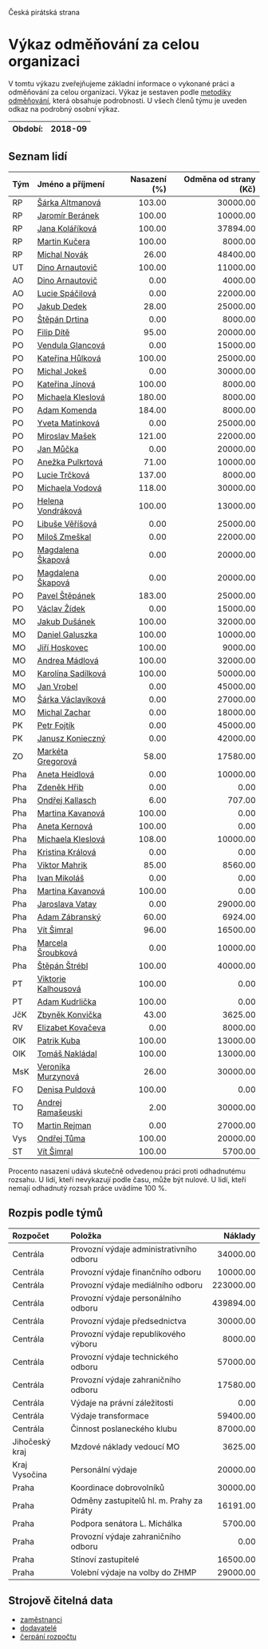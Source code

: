 Česká pirátská strana

Výkaz odměňování za celou organizaci
===========================

V tomtu výkazu zveřejňujeme základní informace o vykonané práci a odměňování
za celou organizaci. Výkaz je sestaven podle [metodiky odměňování][metodika],
která obsahuje podrobnosti. U všech členů týmu je uveden odkaz na podrobný osobní výkaz.

Období:                  | 2018-09
-----------------------  | --------------------


Seznam lidí
--------------

| Tým   | Jméno a příjmení                                                  |   Nasazení (%) |   Odměna od strany (Kč) |
|:------|:------------------------------------------------------------------|---------------:|------------------------:|
| RP    | [Šárka Altmanová](../../tymy/RP/2018/09/sarka-altmanova/)         |         103.00 |                30000.00 |
| RP    | [Jaromír Beránek](../../tymy/RP/2018/09/jaromir-beranek/)         |         100.00 |                10000.00 |
| RP    | [Jana Koláříková](../../tymy/RP/2018/09/jana-kolarikova/)         |         100.00 |                37894.00 |
| RP    | [Martin Kučera](../../tymy/RP/2018/09/martin-kucera/)             |         100.00 |                 8000.00 |
| RP    | [Michal Novák](../../tymy/RP/2018/09/michal-novak/)               |          26.00 |                48400.00 |
| UT    | [Dino Arnautovič](../../tymy/UT/2018/09/dino-arnautovic/)         |         100.00 |                11000.00 |
| AO    | [Dino Arnautovič](../../tymy/AO/2018/09/dino-arnautovic/)         |           0.00 |                 4000.00 |
| AO    | [Lucie Spáčilová](../../tymy/AO/2018/09/lucie-spacilova/)         |           0.00 |                22000.00 |
| PO    | [Jakub Dedek](../../tymy/PO/2018/09/jakub-dedek/)                 |          28.00 |                25000.00 |
| PO    | [Štěpán Drtina](../../tymy/PO/2018/09/stepan-drtina/)             |           0.00 |                 8000.00 |
| PO    | [Filip Dítě](../../tymy/PO/2018/09/filip-dite/)                   |          95.00 |                20000.00 |
| PO    | [Vendula Glancová](../../tymy/PO/2018/09/vendula-glancova/)       |           0.00 |                15000.00 |
| PO    | [Kateřina Hůlková](../../tymy/PO/2018/09/katerina-hulkova/)       |         100.00 |                25000.00 |
| PO    | [Michal Jokeš](../../tymy/PO/2018/09/michal-jokes/)               |           0.00 |                30000.00 |
| PO    | [Kateřina Jínová](../../tymy/PO/2018/09/katerina-jinova/)         |         100.00 |                 8000.00 |
| PO    | [Michaela Kleslová](../../tymy/PO/2018/09/michaela-kleslova/)     |         180.00 |                 8000.00 |
| PO    | [Adam Komenda](../../tymy/PO/2018/09/adam-komenda/)               |         184.00 |                 8000.00 |
| PO    | [Yveta Matinková](../../tymy/PO/2018/09/yveta-matinkova/)         |           0.00 |                25000.00 |
| PO    | [Miroslav Mašek](../../tymy/PO/2018/09/miroslav-masek/)           |         121.00 |                22000.00 |
| PO    | [Jan Můčka](../../tymy/PO/2018/09/jan-mucka/)                     |           0.00 |                20000.00 |
| PO    | [Anežka Pulkrtová](../../tymy/PO/2018/09/anezka-pulkrtova/)       |          71.00 |                10000.00 |
| PO    | [Lucie Trčková](../../tymy/PO/2018/09/lucie-trckova/)             |         137.00 |                 8000.00 |
| PO    | [Michaela Vodová](../../tymy/PO/2018/09/michaela-vodova/)         |         118.00 |                30000.00 |
| PO    | [Helena Vondráková](../../tymy/PO/2018/09/helena-vondrakova/)     |         100.00 |                13000.00 |
| PO    | [Libuše Věříšová](../../tymy/PO/2018/09/libuse-verisova/)         |           0.00 |                25000.00 |
| PO    | [Miloš Zmeškal](../../tymy/PO/2018/09/milos-zmeskal/)             |           0.00 |                22000.00 |
| PO    | [Magdalena Škapová](../../tymy/PO/2018/09/magdalena-skapova/)     |           0.00 |                20000.00 |
| PO    | [Magdalena Škapová](../../tymy/PO/2018/09/magdalena-skapova/)     |           0.00 |                20000.00 |
| PO    | [Pavel Štěpánek](../../tymy/PO/2018/09/pavel-stepanek/)           |         183.00 |                25000.00 |
| PO    | [Václav Žídek](../../tymy/PO/2018/09/vaclav-zidek/)               |           0.00 |                15000.00 |
| MO    | [Jakub Dušánek](../../tymy/MO/2018/09/jakub-dusanek/)             |         100.00 |                32000.00 |
| MO    | [Daniel Galuszka](../../tymy/MO/2018/09/daniel-galuszka/)         |         100.00 |                10000.00 |
| MO    | [Jiří Hoskovec](../../tymy/MO/2018/09/jiri-hoskovec/)             |         100.00 |                 9000.00 |
| MO    | [Andrea Mádlová](../../tymy/MO/2018/09/andrea-madlova/)           |         100.00 |                32000.00 |
| MO    | [Karolína Sadílková](../../tymy/MO/2018/09/karolina-sadilkova/)   |         100.00 |                50000.00 |
| MO    | [Jan Vrobel](../../tymy/MO/2018/09/jan-vrobel/)                   |           0.00 |                45000.00 |
| MO    | [Šárka Václavíková](../../tymy/MO/2018/09/sarka-vaclavikova/)     |           0.00 |                27000.00 |
| MO    | [Michal Zachar](../../tymy/MO/2018/09/michal-zachar/)             |           0.00 |                18000.00 |
| PK    | [Petr Fojtík](../../tymy/PK/2018/09/petr-fojtik/)                 |           0.00 |                45000.00 |
| PK    | [Janusz Konieczný](../../tymy/PK/2018/09/janusz-konieczny/)       |           0.00 |                42000.00 |
| ZO    | [Markéta Gregorová](../../tymy/ZO/2018/09/marketa-gregorova/)     |          58.00 |                17580.00 |
| Pha   | [Aneta Heidlová](../../tymy/Pha/2018/09/aneta-heidlova/)          |           0.00 |                10000.00 |
| Pha   | [Zdeněk Hřib](../../tymy/Pha/2018/09/zdenek-hrib/)                |           0.00 |                    0.00 |
| Pha   | [Ondřej Kallasch](../../tymy/Pha/2018/09/ondrej-kallasch/)        |           6.00 |                  707.00 |
| Pha   | [Martina Kavanová](../../tymy/Pha/2018/09/martina-kavanova/)      |         100.00 |                    0.00 |
| Pha   | [Aneta Kernová](../../tymy/Pha/2018/09/aneta-kernova/)            |         100.00 |                    0.00 |
| Pha   | [Michaela Kleslová](../../tymy/Pha/2018/09/michaela-kleslova/)    |         108.00 |                10000.00 |
| Pha   | [Kristina Králová](../../tymy/Pha/2018/09/kristina-kralova/)      |           0.00 |                    0.00 |
| Pha   | [Viktor Mahrik](../../tymy/Pha/2018/09/viktor-mahrik/)            |          85.00 |                 8560.00 |
| Pha   | [Ivan Mikoláš](../../tymy/Pha/2018/09/ivan-mikolas/)              |           0.00 |                    0.00 |
| Pha   | [Martina Kavanová](../../tymy/Pha/2018/09/martina-kavanova/)      |         100.00 |                    0.00 |
| Pha   | [Jaroslava Vatay](../../tymy/Pha/2018/09/jaroslava-vatay/)        |           0.00 |                29000.00 |
| Pha   | [Adam Zábranský](../../tymy/Pha/2018/09/adam-zabransky/)          |          60.00 |                 6924.00 |
| Pha   | [Vít Šimral](../../tymy/Pha/2018/09/vit-simral/)                  |          96.00 |                16500.00 |
| Pha   | [Marcela Šroubková](../../tymy/Pha/2018/09/marcela-sroubkova/)    |           0.00 |                10000.00 |
| Pha   | [Štěpán Štrébl](../../tymy/Pha/2018/09/stepan-strebl/)            |         100.00 |                40000.00 |
| PT    | [Viktorie Kalhousová](../../tymy/PT/2018/09/viktorie-kalhousova/) |         100.00 |                    0.00 |
| PT    | [Adam Kudrlička](../../tymy/PT/2018/09/adam-kudrlicka/)           |         100.00 |                    0.00 |
| JčK   | [Zbyněk Konvička](../../tymy/JčK/2018/09/zbynek-konvicka/)        |          43.00 |                 3625.00 |
| RV    | [Elizabet Kovačeva](../../tymy/RV/2018/09/elizabet-kovaceva/)     |           0.00 |                 8000.00 |
| OlK   | [Patrik Kuba](../../tymy/OlK/2018/09/patrik-kuba/)                |         100.00 |                13000.00 |
| OlK   | [Tomáš Nakládal](../../tymy/OlK/2018/09/tomas-nakladal/)          |         100.00 |                13000.00 |
| MsK   | [Veronika Murzynová](../../tymy/MsK/2018/09/veronika-murzynova/)  |          26.00 |                30000.00 |
| FO    | [Denisa Puldová](../../tymy/FO/2018/09/denisa-puldova/)           |         100.00 |                    0.00 |
| TO    | [Andrej Ramašeuski](../../tymy/TO/2018/09/andrej-ramaseuski/)     |           2.00 |                30000.00 |
| TO    | [Martin Rejman](../../tymy/TO/2018/09/martin-rejman/)             |           0.00 |                27000.00 |
| Vys   | [Ondřej Tůma](../../tymy/Vys/2018/09/ondrej-tuma/)                |         100.00 |                20000.00 |
| ST    | [Vít Šimral](../../tymy/ST/2018/09/vit-simral/)                   |         100.00 |                 5700.00 |

Procento nasazení udává skutečně odvedenou práci proti odhadnutému rozsahu. 
U lidí, kteří nevykazují podle času, může být nulové. U lidí, kteří nemají odhadnutý rozsah
práce uvádíme 100 %.

Rozpis podle týmů
-----------------

| Rozpočet       | Položka                                   |   Náklady |
|:---------------|:------------------------------------------|----------:|
| Centrála       | Provozní výdaje administrativního odboru  |  34000.00 |
| Centrála       | Provozní výdaje finančního odboru         |  10000.00 |
| Centrála       | Provozní výdaje mediálního odboru         | 223000.00 |
| Centrála       | Provozní výdaje personálního odboru       | 439894.00 |
| Centrála       | Provozní výdaje předsednictva             |  30000.00 |
| Centrála       | Provozní výdaje republikového výboru      |   8000.00 |
| Centrála       | Provozní výdaje technického odboru        |  57000.00 |
| Centrála       | Provozní výdaje zahraničního odboru       |  17580.00 |
| Centrála       | Výdaje na právní záležitosti              |      0.00 |
| Centrála       | Výdaje transformace                       |  59400.00 |
| Centrála       | Činnost poslaneckého klubu                |  87000.00 |
| Jihočeský kraj | Mzdové náklady vedoucí MO                 |   3625.00 |
| Kraj Vysočina  | Personální výdaje                         |  20000.00 |
| Praha          | Koordinace dobrovolníků                   |  30000.00 |
| Praha          | Odměny zastupitelů hl. m. Prahy za Piráty |  16191.00 |
| Praha          | Podpora senátora L. Michálka              |   5700.00 |
| Praha          | Provozní výdaje zahraničního odboru       |      0.00 |
| Praha          | Stínoví zastupitelé                       |  16500.00 |
| Praha          | Volební výdaje na volby do ZHMP           |  29000.00 |

Strojově čitelná data
-------------------

* [zaměstnanci](zamestnanci.tsv)
* [dodavatelé](dodavatele.tsv)
* [čerpání rozpočtu](cerpani_rozpoctu.tsv)

[metodika]: https://redmine.pirati.cz/projects/po/wiki/Odmenovani
